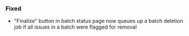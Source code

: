 ### Fixed

- "Finalize" button in batch status page now queues up a batch deletion job if
  all issues in a batch were flagged for removal
